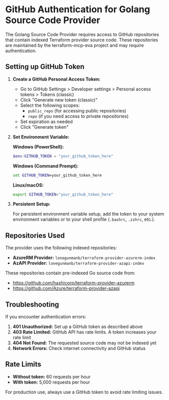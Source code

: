 # GitHub Authentication for Golang Source Code Provider

The Golang Source Code Provider requires access to GitHub repositories that contain indexed Terraform provider source code. These repositories are maintained by the terraform-mcp-eva project and may require authentication.

## Setting up GitHub Token

1. **Create a GitHub Personal Access Token:**
   - Go to GitHub Settings > Developer settings > Personal access tokens > Tokens (classic)
   - Click "Generate new token (classic)"
   - Select the following scopes:
     - `public_repo` (for accessing public repositories)
     - `repo` (if you need access to private repositories)
   - Set expiration as needed
   - Click "Generate token"

2. **Set Environment Variable:**
   
   **Windows (PowerShell):**
   ```powershell
   $env:GITHUB_TOKEN = "your_github_token_here"
   ```
   
   **Windows (Command Prompt):**
   ```cmd
   set GITHUB_TOKEN=your_github_token_here
   ```
   
   **Linux/macOS:**
   ```bash
   export GITHUB_TOKEN="your_github_token_here"
   ```

3. **Persistent Setup:**
   
   For persistent environment variable setup, add the token to your system environment variables or to your shell profile (`.bashrc`, `.zshrc`, etc.).

## Repositories Used

The provider uses the following indexed repositories:

- **AzureRM Provider:** `lonegunmanb/terraform-provider-azurerm-index`
- **AzAPI Provider:** `lonegunmanb/terraform-provider-azapi-index`

These repositories contain pre-indexed Go source code from:
- https://github.com/hashicorp/terraform-provider-azurerm
- https://github.com/Azure/terraform-provider-azapi

## Troubleshooting

If you encounter authentication errors:

1. **401 Unauthorized:** Set up a GitHub token as described above
2. **403 Rate Limited:** GitHub API has rate limits. A token increases your rate limit
3. **404 Not Found:** The requested source code may not be indexed yet
4. **Network Errors:** Check internet connectivity and GitHub status

## Rate Limits

- **Without token:** 60 requests per hour
- **With token:** 5,000 requests per hour

For production use, always use a GitHub token to avoid rate limiting issues.